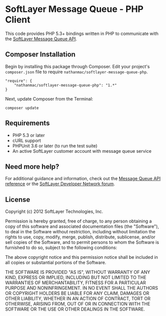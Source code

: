 SoftLayer Message Queue - PHP Client
========================================
This code provides PHP 5.3+ bindings written in PHP to communicate with the
[SoftLayer Message Queue API](http://sldn.softlayer.com/reference/messagequeueapi).

Composer Installation
---------------------

Begin by installing this package through Composer. Edit your project's `composer.json` file to require `nathanmac/softlayer-message-queue-php`.

	"require": {
		"nathanmac/softlayer-message-queue-php": "1.*"
	}

Next, update Composer from the Terminal:

    composer update

Requirements
------------
* PHP 5.3 or later
* cURL support
* PHPUnit 3.6 or later (to run the test suite)
* An active SoftLayer customer account with message queue service

Need more help?
---------------

For additional guidance and information, check out the
[Message Queue API reference](http://sldn.softlayer.com/reference/messagequeueapi) 
or the [SoftLayer Developer Network forum](https://forums.softlayer.com/forumdisplay.php?f=27).

License
-------

Copyright (c) 2012 SoftLayer Technologies, Inc.

Permission is hereby granted, free of charge, to any person obtaining a copy of
this software and associated documentation files (the "Software"), to deal in
the Software without restriction, including without limitation the rights to
use, copy, modify, merge, publish, distribute, sublicense, and/or sell copies
of the Software, and to permit persons to whom the Software is furnished to do
so, subject to the following conditions:

The above copyright notice and this permission notice shall be included in all
copies or substantial portions of the Software.

THE SOFTWARE IS PROVIDED "AS IS", WITHOUT WARRANTY OF ANY KIND, EXPRESS OR
IMPLIED, INCLUDING BUT NOT LIMITED TO THE WARRANTIES OF MERCHANTABILITY,
FITNESS FOR A PARTICULAR PURPOSE AND NONINFRINGEMENT. IN NO EVENT SHALL THE
AUTHORS OR COPYRIGHT HOLDERS BE LIABLE FOR ANY CLAIM, DAMAGES OR OTHER
LIABILITY, WHETHER IN AN ACTION OF CONTRACT, TORT OR OTHERWISE, ARISING FROM,
OUT OF OR IN CONNECTION WITH THE SOFTWARE OR THE USE OR OTHER DEALINGS IN THE
SOFTWARE.
